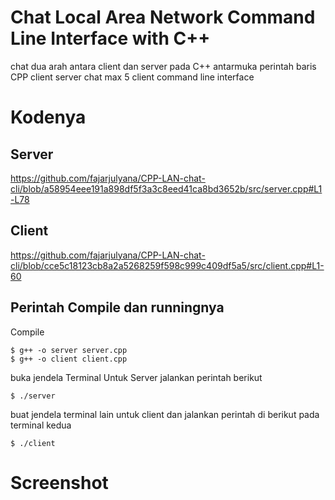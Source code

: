 # Chat Local Area Network Command Line Interface with C++
chat dua arah antara client dan server pada C++ antarmuka perintah baris
CPP client server chat max 5 client command line interface
# Kodenya
## Server
https://github.com/fajarjulyana/CPP-LAN-chat-cli/blob/a58954eee191a898df5f3a3c8eed41ca8bd3652b/src/server.cpp#L1-L78
## Client
https://github.com/fajarjulyana/CPP-LAN-chat-cli/blob/cce5c18123cb8a2a5268259f598c999c409df5a5/src/client.cpp#L1-60
## Perintah Compile dan runningnya
Compile
```
$ g++ -o server server.cpp
$ g++ -o client client.cpp
```
buka jendela Terminal Untuk Server jalankan perintah berikut
```
$ ./server
```
buat jendela terminal lain untuk client dan jalankan perintah di berikut pada terminal kedua
```
$ ./client
```

# Screenshot
